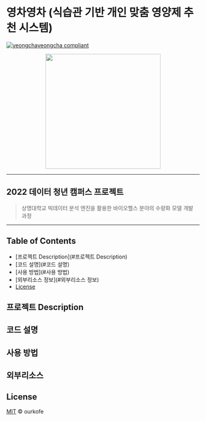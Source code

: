 # 영차영차 (식습관 기반 개인 맞춤 영양제 추천 시스템)  
[![yeongchayeongcha compliant](https://img.shields.io/badge/project-yeongchayeongcha-yellow)](https://github.com/ourkofe/yeongchayeongcha)  
<p align="center"><img src="https://user-images.githubusercontent.com/104803703/186654412-7172e77c-da2c-4dc0-a64a-91bee9031540.png" height="300px" width="300px"></p>  

----------  

## 2022 데이터 청년 캠퍼스 프로젝트 
> 상명대학교 빅데이터 분석 엔진을 활용한 바이오헬스 분야의 수량화 모델 개발 과정

-----------

## Table of Contents

- [프로젝트 Description](#프로젝트 Description)
- [코드 설명](#코드 설명)
- [사용 방법](#사용 방법)
- [외부리소스 정보](#외부리소스 정보)
- [License](#License)

## 프로젝트 Description

## 코드 설명

## 사용 방법

## 외부리소스 

## License

[MIT](LICENSE) © ourkofe
